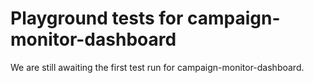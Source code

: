 # Playground tests for campaign-monitor-dashboard
We are still awaiting the first test run for campaign-monitor-dashboard.

